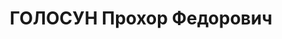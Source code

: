 ---
title: ГОЛОСУН Прохор Федорович
description: '1886 г. р., с. Толстое Киевской губ., украинец, бывший чл. ВКП(б), образование
  низшее, завхоз Курортного управления. Проживал: г.Сочи. Арестован 11.01.1937г. Предъявленное
  обвинение: "ст. 58/8/11 УК РСФСР". Военной коллегией ВС СССР 14.06.1937 г. назначена
  ВМН - расстрел с конфискацией имущества. Приговор приведен в исполнение 14.06.1937
  г. Реабилитирован Военной коллегией ВС СССР 16.05.1957 г. на основании п. 5 ст.
  4 УПК РСФСР. 17725'
---